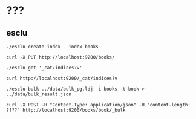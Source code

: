 # ???

## esclu

```
./esclu create-index --index books
```

```
curl -X PUT http://localhost:9200/books/
```

```
./esclu get '_cat/indices?v'
```

```
curl http://localhost:9200/_cat/indices?v
```

```
./esclu bulk ../data/bulk_pg.ldj -i books -t book > ../data/bulk_result.json
```

```
curl -X POST -H "Content-Type: application/json" -H "content-length: ????" http://localhost:9200/books/book/_bulk
```